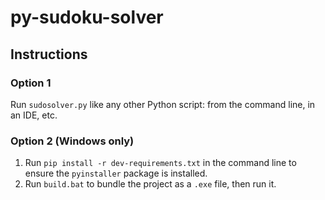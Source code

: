 # py-sudoku-solver
## Instructions
### Option 1
Run `sudosolver.py` like any other Python script: from the command line, in an IDE, etc.
### Option 2 (Windows only)
1. Run `pip install -r dev-requirements.txt` in the command line to ensure the `pyinstaller` package is installed.
2. Run `build.bat` to bundle the project as a `.exe` file, then run it.
